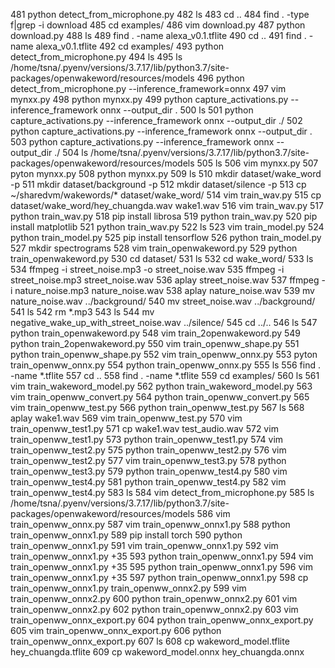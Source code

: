   481  python detect_from_microphone.py 
  482  ls
  483  cd ..
  484  find . -type f|grep -i download
  485  cd examples/
  486  vim download.py
  487  python download.py 
  488  ls
  489  find . -name alexa_v0.1.tflite
  490  cd ..
  491  find . -name alexa_v0.1.tflite
  492  cd examples/
  493  python detect_from_microphone.py 
  494  ls
  495  ls /home/tsna/.pyenv/versions/3.7.17/lib/python3.7/site-packages/openwakeword/resources/models
  496  python detect_from_microphone.py --inference_framework=onnx
  497  vim mynxx.py
  498  python mynxx.py 
  499  python capture_activations.py --inference_framework onnx --output_dir .
  500  ls
  501  python capture_activations.py --inference_framework onnx --output_dir ./
  502  python capture_activations.py --inference_framework onnx --output_dir .
  503  python capture_activations.py --inference_framework onnx --output_dir ./
  504  ls /home/tsna/.pyenv/versions/3.7.17/lib/python3.7/site-packages/openwakeword/resources/models
  505  ls
  506  vim mynxx.py 
  507  pyton mynxx.py 
  508  python mynxx.py 
  509  ls
  510  mkdir dataset/wake_word -p
  511  mkdir dataset/background -p
  512  mkdir dataset/silence -p
  513  cp ~/sharedvm/wakewords/* dataset/wake_word/
  514  vim train_wav.py
  515  cp dataset/wake_word/hey_chuangda.wav wake1.wav
  516  vim train_wav.py
  517  python train_wav.py 
  518  pip install librosa
  519  python train_wav.py 
  520  pip install matplotlib
  521  python train_wav.py 
  522  ls
  523  vim train_model.py
  524  python train_model.py 
  525  pip install tensorflow
  526  python train_model.py 
  527  mkdir spectrograms
  528  vim train_openwakeword.py
  529  python train_openwakeword.py 
  530  cd dataset/
  531  ls
  532  cd wake_word/
  533  ls
  534  ffmpeg -i street_noise.mp3 -o street_noise.wav
  535  ffmpeg -i street_noise.mp3  street_noise.wav
  536  aplay street_noise.wav 
  537  ffmpeg -i nature_noise.mp3 nature_noise.wav
  538  aplay nature_noise.wav 
  539  mv nature_noise.wav ../background/
  540  mv street_noise.wav ../background/
  541  ls
  542  rm *.mp3
  543  ls
  544  mv negative_wake_up_with_street_noise.wav ../silence/
  545  cd ../..
  546  ls
  547  python train_openwakeword.py 
  548  vim train_2openwakeword.py
  549  python train_2openwakeword.py 
  550  vim train_openww_shape.py
  551  python train_openww_shape.py 
  552  vim train_openww_onnx.py
  553  pyton train_openww_onnx.py 
  554  python train_openww_onnx.py 
  555  ls
  556  find . -name *.tflite
  557  cd ..
  558  find . -name *.tflite
  559  cd examples/
  560  ls
  561  vim train_wakeword_model.py
  562  python train_wakeword_model.py 
  563  vim train_openww_convert.py
  564  python train_openww_convert.py 
  565  vim train_openww_test.py
  566  python train_openww_test.py 
  567  ls
  568  aplay wake1.wav 
  569  vim train_openww_test.py 
  570  vim train_openww_test1.py 
  571  cp wake1.wav test_audio.wav
  572  vim train_openww_test1.py 
  573  python train_openww_test1.py 
  574  vim train_openww_test2.py 
  575  python train_openww_test2.py 
  576  vim train_openww_test2.py 
  577  vim train_openww_test3.py 
  578  python train_openww_test3.py 
  579  python train_openww_test4.py 
  580  vim train_openww_test4.py 
  581  python train_openww_test4.py 
  582  vim train_openww_test4.py 
  583  ls
  584  vim detect_from_microphone.py 
  585  ls /home/tsna/.pyenv/versions/3.7.17/lib/python3.7/site-packages/openwakeword/resources/models
  586  vim train_openww_onnx.py
  587  vim train_openww_onnx1.py
  588  python train_openww_onnx1.py 
  589  pip install torch
  590  python train_openww_onnx1.py 
  591  vim train_openww_onnx1.py
  592  vim train_openww_onnx1.py +35
  593  python train_openww_onnx1.py 
  594  vim train_openww_onnx1.py +35
  595  python train_openww_onnx1.py 
  596  vim train_openww_onnx1.py +35
  597  python train_openww_onnx1.py 
  598  cp train_openww_onnx1.py train_openww_onnx2.py
  599  vim train_openww_onnx2.py 
  600  python train_openww_onnx2.py 
  601  vim train_openww_onnx2.py 
  602  python train_openww_onnx2.py 
  603  vim train_openww_onnx_export.py 
  604  python train_openww_onnx_export.py 
  605  vim train_openww_onnx_export.py 
  606  python train_openww_onnx_export.py 
  607  ls
  608  cp wakeword_model.tflite hey_chuangda.tflite
  609  cp wakeword_model.onnx hey_chuangda.onnx
